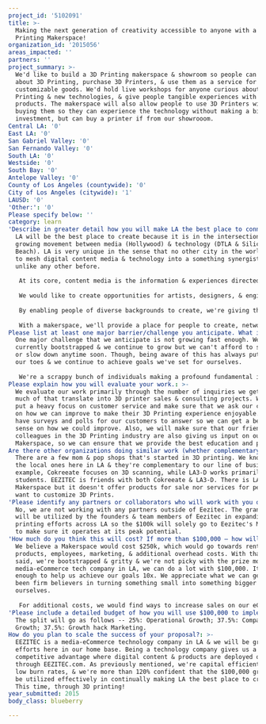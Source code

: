 ```yaml
---
project_id: '5102091'
title: >-
  Making the next generation of creativity accessible to anyone with a 3D
  Printing Makerspace!
organization_id: '2015056'
areas_impacted: ''
partners: ''
project_summary: >-
  We'd like to build a 3D Printing makerspace & showroom so people can learn
  about 3D Printing, purchase 3D Printers, & use them as a service for
  customizable goods. We'd hold live workshops for anyone curious about 3D
  Printing & new technologies, & give people tangible experiences with these
  products. The makerspace will also allow people to use 3D Printers without
  buying them so they can experience the technology without making a big
  investment, but can buy a printer if from our showrooom.
Central LA: '0'
East LA: '0'
San Gabriel Valley: '0'
San Fernando Valley: '0'
South LA: '0'
Westside: '0'
South Bay: '0'
Antelope Valley: '0'
County of Los Angeles (countywide): '0'
City of Los Angeles (citywide): '1'
LAUSD: '0'
'Other:': '0'
Please specify below: ''
category: learn
'Describe in greater detail how you will make LA the best place to connect:': >-
  LA will be the best place to create because it is in the intersection of a
  growing movement between media (Hollywood) & technology (DTLA & Silicon
  Beach). LA is very unique in the sense that no other city in the world is able
  to mesh digital content media & technology into a something synergistic &
  unlike any other before. 
   
   At its core, content media is the information & experiences directed towards an end-user or audience. At its core, technology means doing something better than ever before. Both content media & technology require creation & LA has all the right qualities in creating synergistic opportunities for its residents. We can personally attest to this as founders of EEZITEC have backgrounds in high-tech & digital media content creation!
   
   We would like to create opportunities for artists, designers, & engineers by leveraging 3D printing technologies that can benefit all sides of the equation. Most recently, we completed a project with UCLA & their adaptive sports program where we were tasked to create rapid prototypes of replaceable footplates for the adaptive sports wheelchairs. We did this in the shortest deadline possible of only 3 days. Within 3 days, we measured dimensions, analyzed tolerances, & created a working prototype that was unveiled at UCLA's Angel City games. This would've been impossible through traditional manufacturing when traditional lead times require much longer times. 
   
   By enabling people of diverse backgrounds to create, we're giving them the freedom to inspire others to do the same. The technological advancements in 3D printing also continue to improve at an exponential rate. 
   
   With a makerspace, we'll provide a place for people to create, network, and learn. A place where they can bring their imaginations to life with 3D Printing. Any ideas they have for a physical product, they can create a prototype or working model through 3D Printing. By using 3D Printing, people will be able to create whatever they'd like in a tangible form, making it a perfect technology for creative endeavors.
Please list at least one major barrier/challenge you anticipate. What is your strategy for overcoming these obstacles?: >-
  One major challenge that we anticipate is not growing fast enough. We're
  currently bootstrapped & we continue to grow but we can't afford to stagnate
  or slow down anytime soon. Though, being aware of this has always put us on
  our toes & we continue to achieve goals we've set for ourselves.
   
   We're a scrappy bunch of individuals making a profound fundamental impact. Our spirits are indomitable considering we've gone through personal & professional barriers that's shaped us for the better.
Please explain how you will evaluate your work.: >-
  We evaluate our work primarily through the number of inquiries we get & how
  much of that translate into 3D printer sales & consulting projects. We will
  put a heavy focus on customer service and make sure that we ask our customers
  on how we can improve to make their 3D Printing experience enjoyable. We will
  have surveys and polls for our customers to answer so we can get a better
  sense on how we could improve. Also, we will make sure that our friends and
  colleagues in the 3D Printing industry are also giving us input on our
  Makerspace, so we can ensure that we provide the best education and products.
Are there other organizations doing similar work (whether complementary or competitive)? What is unique about your proposed approach?: >-
  There are a few mom & pop shops that's started in 3D printing. We know some of
  the local ones here in LA & they're complementary to our line of business. For
  example, Cokreeate focuses on 3D scanning, while LA3-D works primarily with
  students. EEZITEC is friends with both Cokreeate & LA3-D. There is LA
  Makerspace but it doesn't offer products for sale nor services for people who
  want to customize 3D Prints.
'Please identify any partners or collaborators who will work with you on this project. How much of the $100,000 grant award will each partner receive?': >-
  No, we are not working with any partners outside of Eezitec. The grant money
  will be utilized by the founders & team members of Eezitec in expanding our 3D
  printing efforts across LA so the $100k will solely go to Eezitec's Makerspace
  to make sure it operates at its peak potential.
'How much do you think this will cost? If more than $100,000 – how will you cover the additional costs?': >-
  We believe a Makerspace would cost $250k, which would go towards rent,
  products, employees, marketing, & additional overhead costs. With that being
  said, we're bootstrapped & gritty & we're not picky with the prize money. As a
  media-eCommerce tech company in LA, we can do a lot with $100,000. It is
  enough to help us achieve our goals 10x. We appreciate what we can get & have
  been firm believers in turning something small into something bigger than
  ourselves. 
   
   For additional costs, we would find ways to increase sales on our eCommerce platform to re-invest into the Makerspace, as well as find ways to increase other revenue streams such as customizable 3D Printing jobs & other 3D Printing related services.
'Please include a detailed budget of how you will use $100,000 to implement this project.': >-
  The split will go as follows -- 25%: Operational Growth; 37.5%: Company
  Growth; 37.5%: Growth hack Marketing.
How do you plan to scale the success of your proposal?: >-
  EEZITEC is a media-eCommerce technology company in LA & we will be growing our
  efforts here in our home base. Being a technology company gives us a
  competitive advantage where digital content & products are deployed online
  through EEZITEC.com. As previously mentioned, we're capital efficient, have
  low burn rates, & we're more than 120% confident that the $100,000 grant will
  be utilized effectively in continually making LA the best place to create.
  This time, through 3D printing!
year_submitted: 2015
body_class: blueberry

---
```

